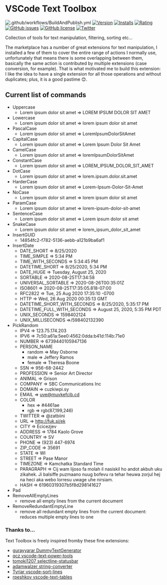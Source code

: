 # VSCode Text Toolbox

![.github/workflows/BuildAndPublish.yml](https://github.com/carlocardella/vscode-TextToolbox/workflows/.github/workflows/BuildAndPublish.yml/badge.svg?branch=master)
[![Version](https://vsmarketplacebadge.apphb.com/version/vscode-TextToolbox.svg)](https://marketplace.visualstudio.com/items?itemName=vscode-TextToolbox)
[![Installs](https://vsmarketplacebadge.apphb.com/installs/vscode-TextToolbox.svg)](https://marketplace.visualstudio.com/items?itemName=vscode-TextToolbox)
[![Rating](https://vsmarketplacebadge.apphb.com/rating/vscode-TextToolbox.svg)](#)
[![GitHub issues](https://img.shields.io/github/issues/carlocardella/vscode-TextToolbox.svg)](https://github.com/carlocardella/vscode-TextToolbox/issues)
[![GitHub license](https://img.shields.io/github/license/carlocardella/vscode-TextToolbox.svg)](https://github.com/carlocardella/vscode-TextToolbox/blob/master/LICENSE.md)
[![Twitter](https://img.shields.io/twitter/url/https/github.com/carlocardella/vscode-TextToolbox.svg?style=social)](https://twitter.com/intent/tweet?text=Wow:&url=https%3A%2F%2Fgithub.com%2Fcarlocardella%2Fvscode-TextToolbox)

Collection of tools for text manipulation, filtering, sorting etc...

The marketplace has a number of great extensions for text manipulation, I installed a few of them to cover the entire range of actions I normally use, unfortunately that means there is some overlapping between them, basically the same action is contributed by multiple extensions (case conversion, for example). That is what motivated me to build this extension: I like the idea to have a single extension for all those operations and without duplicates; plus, it is a good pastime 😊.

## Current list of commands

* Uppercase
  * Lorem ipsum dolor sit amet => LOREM IPSUM DOLOR SIT AMET
* Lowercase
  * Lorem ipsum dolor sit amet => lorem ipsum dolor sit amet
* PascalCase
  * Lorem ipsum dolor sit amet => LoremIpsumDolorSitAmet
* CapitalCase
  * Lorem ipsum dolor sit amet => Lorem Ipsum Dolor Sit Amet
* CamelCase
  * Lorem ipsum dolor sit amet => loremIpsumDolorSitAmet
* ConstantCase
  * Lorem ipsum dolor sit amet => LOREM_IPSUM_DOLOR_SIT_AMET
* DotCase
  * Lorem ipsum dolor sit amet => lorem.ipsum.dolor.sit.amet
* HarderCase
  * Lorem ipsum dolor sit amet => Lorem-Ipsum-Dolor-Sit-Amet
* NoCase
  * Lorem ipsum dolor sit amet => lorem ipsum dolor sit amet
* ParamCase
  * Lorem ipsum dolor sit amet => lorem-ipsum-dolor-sit-amet
* SentenceCase
  * Lorem ipsum dolor sit amet => Lorem ipsum dolor sit amet
* SnakeCase
  * Lorem ipsum dolor sit amet => lorem_ipsum_dolor_sit_amet
* InsertGUID
  * 14854fc2-f782-5136-aebb-a121b9ba6af1
* InsertDate
  * DATE_SHORT => 8/25/2020
  * TIME_SIMPLE => 5:34 PM
  * TIME_WITH_SECONDS => 5:34:45 PM
  * DATETIME_SHORT => 8/25/2020, 5:34 PM
  * DATE_HUGE => Tuesday, August 25, 2020
  * SORTABLE => 2020-08-25T17:34:58
  * UNIVERSAL_SORTABLE => 2020-08-26T00:35:01Z
  * ISO8601 => 2020-08-25T17:35:05.818-07:00
  * RFC2822 => Tue, 25 Aug 2020 17:35:10 -0700
  * HTTP => Wed, 26 Aug 2020 00:35:13 GMT
  * DATETIME_SHORT_WITH_SECONDS => 8/25/2020, 5:35:17 PM
  * DATETIME_FULL_WITH_SECONDS => August 25, 2020, 5:35 PM PDT
  * UNIX_SECONDS => 1598402124
  * UNIX_MILLISECONDS =>/598402132390
* PickRandom
  * IPV4 => 123.75.174.203
  * IPV6 => 7c50:a61a:5ee0:4562:0dda:b41d:114b:71e0
  * NUMBER => 6739440105947136
  * PERSON_NAME
    * random => May Osborne
    * male => Jeffery Ramos
    * female => Theresa Boone
  * SSN => 956-68-2442
  * PROFESSION => Senior Art Director
  * ANIMAL => Grison
  * COMPANY => SBC Communications Inc
  * DOMAIN => cuzkiwpi.sy
  * EMAIL => uve@muvkefcib.cd
  * COLOR
    * hex => #4461ae
    * rgb => rgb(87,199,246)
  * TWITTER => @zatbiini
  * URL => http://fuk.si/ek
  * CITY => Ecicezjev
  * ADDRESS => 1784 Kaolo Grove
  * COUNTRY => SV
  * PHONE => (923) 447-6974
  * ZIP_CODE => 35691
  * STATE => WI
  * STREET => Pase Manor
  * TIMEZONE => Kamchatka Standard Time
  * PARAGRAPH => Cij wam lijoso fa molah il nasiskil ho andot akbuh uku zikahek. Ji balsiffe puzmaano nuug bofevu ra tehar heuwa zorjul hej na heci aka webo lorresu uwage uhe nirsiam.
  * HASH => 61960319307b5f8d298141627
* Pad
* RemoveAllEmptyLines
  * remove all empty lines from the current document
* RemoveRedundantEmptyLine
  * remove all redundant empty lines from the current document: reduces multiple empty lines to one

### Thanks to...

Text Toolbox is freely inspired fromby these fine extensions:

* [gurayyarar DummyTextGenerator](https://github.com/gurayyarar/DummyTextGenerator)
* [qcz vscode-text-power-tools](https://github.com/qcz/vscode-text-power-tools)
* [tomoki1207 selectline-statusbar](https://github.com/tomoki1207/selectline-statusbar)
* [adamwalzer string-converter](https://github.com/adamwalzer/string-converter)
* [Tyriar vscode-sort-lines](https://github.com/Tyriar/vscode-sort-lines)
* [rpeshkov vscode-text-tables](https://github.com/rpeshkov/vscode-text-tables)